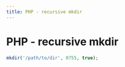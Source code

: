 ```yaml
---
title: PHP - recursive mkdir
---
```


<h1 class="header">PHP - recursive mkdir</h1>

```php
mkdir('/path/to/dir', 0755, true);
```